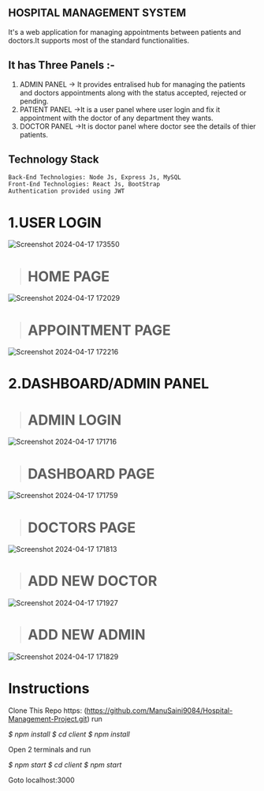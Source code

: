 ##                                                                            HOSPITAL MANAGEMENT SYSTEM
It's a web application for managing appointments between patients and doctors.It supports most of the standard functionalities.

## It has Three Panels :-

1. ADMIN PANEL -> It provides entralised hub for managing the patients and doctors appointments along with the status accepted, rejected or pending.
2. PATIENT PANEL ->It is a user panel where user login and fix it appointment with the doctor of any department they wants.
3. DOCTOR PANEL ->It is doctor panel where doctor see the details of thier patients.

## Technology Stack
    Back-End Technologies: Node Js, Express Js, MySQL
    Front-End Technologies: React Js, BootStrap
    Authentication provided using JWT

#   1.USER LOGIN
   
![Screenshot 2024-04-17 173550](https://github.com/ManuSaini9084/Hospital-Management-Project/assets/139550825/0a5c41a1-e1c6-45dd-8ff8-a12f06081fc8)

>#  HOME PAGE
  
  ![Screenshot 2024-04-17 172029](https://github.com/ManuSaini9084/Hospital-Management-Project/assets/139550825/abc3e0b5-6201-42eb-b7d7-915e4b582db1)

>#  APPOINTMENT PAGE
  
  ![Screenshot 2024-04-17 172216](https://github.com/ManuSaini9084/Hospital-Management-Project/assets/139550825/7d9f36b9-0764-4d0f-879e-5edb79533b74)

 # 2.DASHBOARD/ADMIN PANEL
  
>#  ADMIN LOGIN
  
  ![Screenshot 2024-04-17 171716](https://github.com/ManuSaini9084/Hospital-Management-Project/assets/139550825/fd545566-df82-4a3b-8350-4c57848781e5)
  
># DASHBOARD PAGE
  
  ![Screenshot 2024-04-17 171759](https://github.com/ManuSaini9084/Hospital-Management-Project/assets/139550825/4fb49fda-ba78-4a3b-a0f1-85ce73ae4294)

># DOCTORS PAGE
  
 ![Screenshot 2024-04-17 171813](https://github.com/ManuSaini9084/Hospital-Management-Project/assets/139550825/c8ff1c1c-9251-41ef-8746-f529a96df529)

># ADD NEW DOCTOR

 ![Screenshot 2024-04-17 171927](https://github.com/ManuSaini9084/Hospital-Management-Project/assets/139550825/65300a4f-10e6-4cd3-b0a8-9af0d7890b3b)

># ADD NEW ADMIN
  
  ![Screenshot 2024-04-17 171829](https://github.com/ManuSaini9084/Hospital-Management-Project/assets/139550825/6b12777f-68f1-4d1d-8499-4f48b468a8bf)

 # Instructions

  Clone This Repo https: (https://github.com/ManuSaini9084/Hospital-Management-Project.git)
  run
  
  *$ npm install
   $ cd client
   $ npm install*

  Open 2 terminals and run
  
  *$ npm start
   $ cd client
   $ npm start*

  Goto localhost:3000
